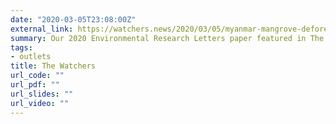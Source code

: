 ```yaml
---
date: "2020-03-05T23:08:00Z"
external_link: https://watchers.news/2020/03/05/myanmar-mangrove-deforestation-study/
summary: Our 2020 Environmental Research Letters paper featured in The Watchers News.
tags:
- outlets
title: The Watchers
url_code: ""
url_pdf: ""
url_slides: ""
url_video: ""
---
```

